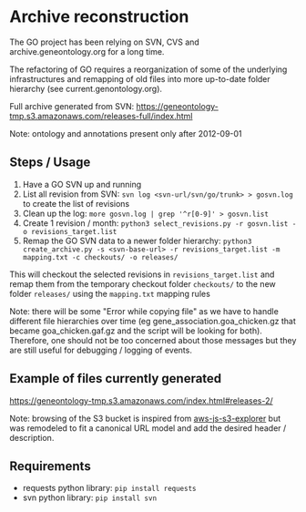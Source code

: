 # Archive reconstruction

The GO project has been relying on SVN, CVS and archive.geneontology.org for a long time.

The refactoring of GO requires a reorganization of some of the underlying infrastructures and remapping of old files into more up-to-date folder hierarchy (see current.genontology.org).

Full archive generated from SVN: https://geneontology-tmp.s3.amazonaws.com/releases-full/index.html

Note: ontology and annotations present only after 2012-09-01

## Steps / Usage

1. Have a GO SVN up and running
2. List all revision from SVN:
`svn log <svn-url/svn/go/trunk> > gosvn.log` to create the list of revisions
3. Clean up the log: 
`more gosvn.log | grep '^r[0-9]' > gosvn.list`
4. Create 1 revision / month: 
`python3 select_revisions.py -r gosvn.list -o revisions_target.list`
5. Remap the GO SVN data to a newer folder hierarchy:
`python3 create_archive.py -s <svn-base-url> -r revisions_target.list -m mapping.txt -c checkouts/ -o releases/`

This will checkout the selected revisions in `revisions_target.list` and remap them from the temporary checkout folder `checkouts/` to the new folder `releases/` using the `mapping.txt` mapping rules

Note: there will be some "Error while copying file" as we have to handle different file hierarchies over time (eg gene_association.goa_chicken.gz that became goa_chicken.gaf.gz and the script will be looking for both). Therefore, one should not be too concerned about those messages but they are still useful for debugging / logging of events.

## Example of files currently generated
https://geneontology-tmp.s3.amazonaws.com/index.html#releases-2/

Note: browsing of the S3 bucket is inspired from [aws-js-s3-explorer](https://github.com/awslabs/aws-js-s3-explorer) but was remodeled to fit a canonical URL model and add the desired header / description.

## Requirements
* requests python library: `pip install requests`
* svn python library: `pip install svn`
